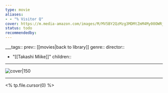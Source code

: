 ```yaml
---
type: movie
aliases:
- - "% Visitor Q"
cover: https://m.media-amazon.com/images/M/MV5BY2QzMzg3MDMtZmM4My00OWRjLThhMjAtNjRkOWQ0ZjY5NDFmXkEyXkFqcGc@._V1_SX300.jpg
status: todo
recommendedby:
---
```

___tags:: prev:: [[movies|back to library]]
genre::
director:: 
  - "[[Takashi Miike]]"
children::
___
![cover|150](https://m.media-amazon.com/images/M/MV5BY2QzMzg3MDMtZmM4My00OWRjLThhMjAtNjRkOWQ0ZjY5NDFmXkEyXkFqcGc@._V1_SX300.jpg)
___
<% tp.file.cursor(0) %>
